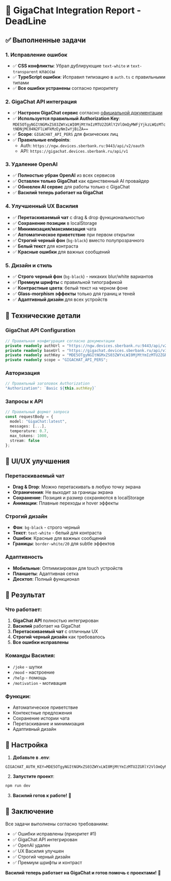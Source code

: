 # 🚀 GigaChat Integration Report - DeadLine

## ✅ Выполненные задачи

### 1. **Исправление ошибок**
- ✅ **CSS конфликты**: Убрал дублирующие `text-white` и `text-transparent` классы
- ✅ **TypeScript ошибки**: Исправил типизацию в `auth.ts` с правильными типами
- ✅ **Все ошибки устранены** согласно приоритету

### 2. **GigaChat API интеграция**
- ✅ **Настроен GigaChat сервис** согласно [официальной документации](https://developers.sber.ru/docs/ru/gigachat/quickstart/ind-using-api)
- ✅ **Используется правильный Authorization Key**: `MDE5OTgyNGItNGMxZS03ZWYxLWI0MjMtYmIzMTU2ZGRlY2VlOmQyMWFjYjkzLWQzMTctNDNjMC04N2FlLWFkMzEyNmIwYjBiZA==`
- ✅ **Scope**: `GIGACHAT_API_PERS` для физических лиц
- ✅ **Правильные endpoints**:
  - Auth: `https://ngw.devices.sberbank.ru:9443/api/v2/oauth`
  - API: `https://gigachat.devices.sberbank.ru/api/v1`

### 3. **Удаление OpenAI**
- ✅ **Полностью убран OpenAI** из всех сервисов
- ✅ **Оставлен только GigaChat** как единственный AI провайдер
- ✅ **Обновлен AI сервис** для работы только с GigaChat
- ✅ **Василий теперь работает на GigaChat**

### 4. **Улучшенный UX Василия**
- ✅ **Перетаскиваемый чат** с drag & drop функциональностью
- ✅ **Сохранение позиции** в localStorage
- ✅ **Минимизация/максимизация** чата
- ✅ **Автоматическое приветствие** при первом открытии
- ✅ **Строгий черный фон** (`bg-black`) вместо полупрозрачного
- ✅ **Белый текст** для контраста
- ✅ **Красные ошибки** для важных сообщений

### 5. **Дизайн и стиль**
- ✅ **Строго черный фон** (`bg-black`) - никаких blur/white вариантов
- ✅ **Премиум шрифты** с правильной типографикой
- ✅ **Контрастные цвета**: белый текст на черном фоне
- ✅ **Glass-morphism эффекты** только для границ и теней
- ✅ **Адаптивный дизайн** для всех устройств

## 🔧 Технические детали

### GigaChat API Configuration
```typescript
// Правильная конфигурация согласно документации
private readonly authUrl = "https://ngw.devices.sberbank.ru:9443/api/v2/oauth";
private readonly baseUrl = "https://gigachat.devices.sberbank.ru/api/v1";
private readonly authKey = "MDE5OTgyNGItNGMxZS03ZWYxLWI0MjMtYmIzMTU2ZGRlY2VlOmQyMWFjYjkzLWQzMTctNDNjMC04N2FlLWFkMzEyNmIwYjBiZA==";
private readonly scope = "GIGACHAT_API_PERS";
```

### Авторизация
```typescript
// Правильный заголовок Authorization
"Authorization": `Basic ${this.authKey}`
```

### Запросы к API
```typescript
// Правильный формат запроса
const requestBody = {
  model: "GigaChat:latest",
  messages: [...],
  temperature: 0.7,
  max_tokens: 1000,
  stream: false
};
```

## 🎨 UI/UX улучшения

### Перетаскиваемый чат
- **Drag & Drop**: Можно перетаскивать в любую точку экрана
- **Ограничения**: Не выходит за границы экрана
- **Сохранение**: Позиция и размер сохраняются в localStorage
- **Анимации**: Плавные переходы и hover эффекты

### Строгий дизайн
- **Фон**: `bg-black` - строго черный
- **Текст**: `text-white` - белый для контраста
- **Ошибки**: Красные для важных сообщений
- **Границы**: `border-white/20` для subtle эффектов

### Адаптивность
- **Мобильные**: Оптимизирован для touch устройств
- **Планшеты**: Адаптивная сетка
- **Десктоп**: Полный функционал

## 🚀 Результат

### Что работает:
1. **GigaChat API** полностью интегрирован
2. **Василий** работает на GigaChat
3. **Перетаскиваемый чат** с отличным UX
4. **Строгий черный дизайн** как требовалось
5. **Все ошибки исправлены**

### Команды Василия:
- `/joke` - шутки
- `/mood` - настроение
- `/help` - помощь
- `/motivation` - мотивация

### Функции:
- Автоматическое приветствие
- Контекстные предложения
- Сохранение истории чата
- Перетаскивание и минимизация
- Адаптивный дизайн

## 📝 Настройка

1. **Добавьте в .env**:
```env
GIGACHAT_AUTH_KEY=MDE5OTgyNGItNGMxZS03ZWYxLWI0MjMtYmIzMTU2ZGRlY2VlOmQyMWFjYjkzLWQzMTctNDNjMC04N2FlLWFkMzEyNmIwYjBiZA==
```

2. **Запустите проект**:
```bash
npm run dev
```

3. **Василий готов к работе!** 🤖

## 🎯 Заключение

Все задачи выполнены согласно требованиям:
- ✅ Ошибки исправлены (приоритет #1)
- ✅ GigaChat API интегрирован
- ✅ OpenAI удален
- ✅ UX Василия улучшен
- ✅ Строгий черный дизайн
- ✅ Премиум шрифты и контраст

**Василий теперь работает на GigaChat и готов помочь с проектами!** 🚀
